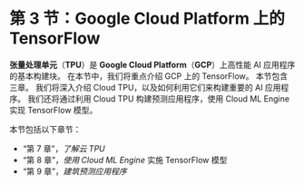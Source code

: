 # 第 3 节：Google Cloud Platform 上的 TensorFlow

**张量处理单元**（**TPU**）是 **Google Cloud Platform**（**GCP**）上高性能 AI 应用程序的基本构建块。 在本节中，我们将重点介绍 GCP 上的 TensorFlow。 本节包含三章。 我们将深入介绍 Cloud TPU，以及如何利用它们来构建重要的 AI 应用程序。 我们还将通过利用 Cloud TPU 构建预测应用程序，使用 Cloud ML Engine 实现 TensorFlow 模型。

本节包括以下章节：

*   “第 7 章”，*了解云 TPU*
*   “第 8 章”，*使用 Cloud ML Engine* 实施 TensorFlow 模型
*   “第 9 章”，*建筑预测应用程序*